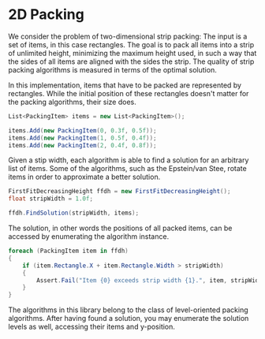 2D Packing
==========

We consider the problem of two-dimensional strip packing: The input is a set
of items, in this case rectangles. The goal is to pack all items into a strip
of unlimited height, minimizing the maximum height used, in such a way that
the sides of all items are aligned with the sides the strip. The quality of
strip packing algorithms is measured in terms of the optimal solution.

In this implementation, items that have to be packed are represented by
rectangles. While the initial position of these rectangles doesn't 
matter for the packing algorithms, their size does.

```csharp
List<PackingItem> items = new List<PackingItem>();

items.Add(new PackingItem(0, 0.3f, 0.5f));
items.Add(new PackingItem(1, 0.5f, 0.4f));
items.Add(new PackingItem(2, 0.4f, 0.8f));
```

Given a stip width, each algorithm is able to find a solution for an
arbitrary list of items. Some of the algorithms, such as the Epstein/van Stee,
rotate items in order to approximate a better solution.

```csharp
FirstFitDecreasingHeight ffdh = new FirstFitDecreasingHeight();
float stripWidth = 1.0f;

ffdh.FindSolution(stripWidth, items);
```

The solution, in other words the positions of all packed items, can be
accessed by enumerating the algorithm instance.

```csharp
foreach (PackingItem item in ffdh)
{
    if (item.Rectangle.X + item.Rectangle.Width > stripWidth)
    {
        Assert.Fail("Item {0} exceeds strip width {1}.", item, stripWidth);
    }
}
```

The algorithms in this library belong to the class of level-oriented
packing algorithms. After having found a solution, you may enumerate the
solution levels as well, accessing their items and y-position.
